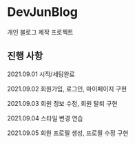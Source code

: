 # DevJunBlog
개인 블로그 제작 프로젝트


## 진행 사항

2021.09.01 시작/세팅완료

2021.09.02 회원가입, 로그인, 마이페이지 구현

2021.09.03 회원 정보 수정, 회원 탈퇴 구현

2021.09.04 스타일 변경 연습

2021.09.05 회원 프로필 생성, 프로필 수정 구현
